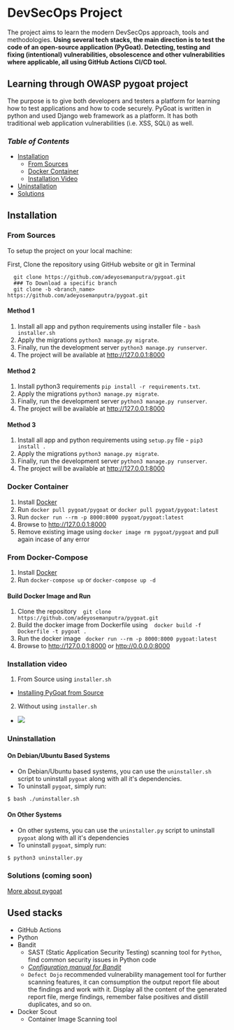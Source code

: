 # DevSecOps Project 

The project aims to learn the modern DevSecOps approach, tools and methodologies. **Using several tech stacks, the main direction is to test the code of an open-source application (PyGoat). Detecting, testing and fixing (intentional) vulnerabilities, obsolescence and other vulnerabilities where applicable, all using GitHub Actions CI/CD tool.**

## Learning through OWASP pygoat project
The purpose is to give both developers and testers a platform for learning how to test applications and how to code securely. PyGoat is written in python and used Django web framework as a platform. It has both traditional web application vulnerabilities (i.e. XSS, SQLi) as well.


### *Table of Contents*

  * [Installation](#installation)
     * [From Sources](#from-sources)
     * [Docker Container](#docker-container)
     * [Installation Video](#installation-video)
  * [Uninstallation](#uninstallation)
  * [Solutions](#solutions-coming-soon)

## Installation

### From Sources

To setup the project on your local machine:
<br>

First, Clone the repository using GitHub website or git in Terminal
```
  git clone https://github.com/adeyosemanputra/pygoat.git
  ### To Download a specific branch
  git clone -b <branch_name> https://github.com/adeyosemanputra/pygoat.git
```

#### Method 1

1. Install all app and python requirements using installer file - `bash installer.sh`
2. Apply the migrations `python3 manage.py migrate`.<br>
3. Finally, run the development server `python3 manage.py runserver`.<br>
4. The project will be available at <http://127.0.0.1:8000> 

#### Method 2

1. Install python3 requirements `pip install -r requirements.txt`.<br> 
2. Apply the migrations `python3 manage.py migrate`.<br>
3. Finally, run the development server `python3 manage.py runserver`.<br>
4. The project will be available at <http://127.0.0.1:8000> 

#### Method 3

1. Install all app and python requirements using `setup.py` file - `pip3 install .`
2. Apply the migrations `python3 manage.py migrate`.<br>
3. Finally, run the development server `python3 manage.py runserver`.<br>
4. The project will be available at <http://127.0.0.1:8000> 


### Docker Container
1. Install [Docker](https://www.docker.com)
2. Run `docker pull pygoat/pygoat` or `docker pull pygoat/pygoat:latest`
3. Run `docker run --rm -p 8000:8000 pygoat/pygoat:latest`
4. Browse to <http://127.0.0.1:8000> 
5. Remove existing image using `docker image rm pygoat/pygoat` and pull again incase of any error


### From Docker-Compose 
1. Install [Docker](https://www.docker.com)
2. Run `docker-compose up` or `docker-compose up -d`

#### Build Docker Image and Run
1. Clone the repository  &ensp; `git clone https://github.com/adeyosemanputra/pygoat.git` 
2. Build the docker image from Dockerfile using &ensp; `docker build -f Dockerfile -t pygoat .`
3. Run the docker image &ensp;`docker run --rm -p 8000:8000 pygoat:latest`
4. Browse to <http://127.0.0.1:8000> or <http://0.0.0.0:8000> 


### Installation video 

1. From Source using `installer.sh`
 - [Installing PyGoat from Source](https://www.youtube.com/watch?v=7bYBJXG3FRQ)
2. Without using `installer.sh`
 - [![](http://img.youtube.com/vi/rfzQiMeiwso/0.jpg)](http://www.youtube.com/watch?v=rfzQiMeiwso "Installation Pygoat")


### Uninstallation

#### On Debian/Ubuntu Based Systems
- On Debian/Ubuntu based systems, you can use the `uninstaller.sh` script to uninstall `pygoat` along with all it's dependencies.
- To uninstall `pygoat`, simply run:
```bash
$ bash ./uninstaller.sh
```

#### On Other Systems
- On other systems, you can use the `uninstaller.py` script to uninstall `pygoat` along with all it's dependencies
- To uninstall `pygoat`, simply run:
```bash
$ python3 uninstaller.py
```


### Solutions (coming soon)

[More about pygoat](https://owasp.org/www-project-pygoat/)


## Used stacks
* GitHub Actions
* Python
* Bandit
  - SAST (Static Application Security Testing) scanning tool for `Python`, find common security issues in Python code
  - [*Configuration manual for Bandit*](https://bandit.readthedocs.io/en/latest/man/bandit.html)
  - `Defect Dojo` recommended vulnerability management tool for further scanning features, it can comsumption the output report file about the findings and work with it.
    Display all the content of the generated report file, merge findings, remember false positives and distill duplicates, and so on.
* Docker Scout
  - Container Image Scanning tool